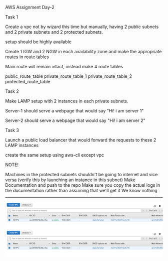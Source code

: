 AWS Assignment Day-2


Task 1

Create a vpc not by wizard this time but manually, having 2 public subnets and 2 private subnets and 2 protected subnets.


setup should be highly available


Create 1 IGW and 2 NGW in each availability zone and make the appropriate routes in route tables


Main route will remain intact, instead make 4 route tables


public_route_table
private_route_table_1
private_route_table_2
protected_route_table


Task 2

Make LAMP setup with 2 instances in each private subnets.


Server-1 should serve a webpage that would say "Hi! i am server 1"


Server-2 should serve a webpage that would say "Hi! i am server 2"


Task 3

Launch a public load balancer that would forward the requests to these 2 LAMP instances


create the same setup using aws-cli except vpc


NOTE!

Machines in the protected subnets shouldn't be going to internet and vice versa (verify this by launching an instance in this subnet)
Make Documentation and push to the repo
Make sure you copy the actual logs in the documentation rather than assuming that we'll get it We know nothing

-----------------------------------------------------------------------------  
![Img](Images2/1.jpg)
![Img](Images2/1.jpg)
